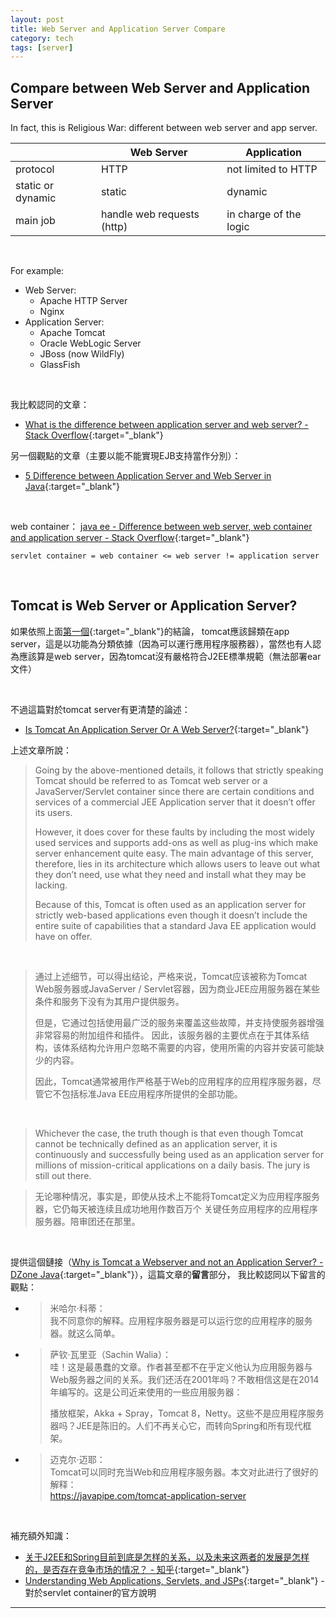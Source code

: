 ```yaml
---
layout: post
title: Web Server and Application Server Compare
category: tech
tags: [server]
---
```


## Compare between Web Server and Application Server

In fact, this is Religious War: different between web server and app server.

<table>
    <thead>
        <tr>
            <th></th>
            <th>Web Server</th>
            <th>Application</th>
        </tr>
    </thead>
    <tbody>
        <tr>
            <td>protocol</td>
            <td>HTTP</td>
            <td>not limited to HTTP</td>
        </tr>
        <tr>
            <td>static or dynamic</td>
            <td>static</td>
            <td>dynamic</td>
        </tr>
        <tr>
            <td>main job</td>
            <td>handle web requests (http)</td>
            <td>in charge of the logic</td>
        </tr>
    </tbody>
</table>

<br>

For example:
- Web Server:
   - Apache HTTP Server
   - Nginx
- Application Server:
   - Apache Tomcat
   - Oracle WebLogic Server
   - JBoss (now WildFly)
   - GlassFish

<br>

我比較認同的文章：
- [What is the difference between application server and web server? - Stack Overflow](https://stackoverflow.com/questions/936197/what-is-the-difference-between-application-server-and-web-server){:target="_blank"}

另一個觀點的文章（主要以能不能實現EJB支持當作分別）：
- [5 Difference between Application Server and Web Server in Java](https://javarevisited.blogspot.com/2012/05/5-difference-between-application-server.html){:target="_blank"}

<br>

web container：
[java ee - Difference between web server, web container and application server - Stack Overflow](https://stackoverflow.com/questions/12689910/difference-between-web-server-web-container-and-application-server){:target="_blank"}

```
servlet container = web container <= web server != application server
```

<br>

## Tomcat is Web Server or Application Server?

如果依照上面[第一個](https://stackoverflow.com/questions/936197/what-is-the-difference-between-application-server-and-web-server){:target="_blank"}的結論，
tomcat應該歸類在app server，這是以功能為分類依據（因為可以運行應用程序服務器），當然也有人認為應該算是web server，因為tomcat沒有嚴格符合J2EE標準規範（無法部署ear文件）

<br>

不過這篇對於tomcat server有更清楚的論述：

- [Is Tomcat An Application Server Or A Web Server?](https://javapipe.com/blog/tomcat-application-server/){:target="_blank"}

上述文章所說：

> Going by the above-mentioned details, it follows that strictly speaking Tomcat should be referred to as Tomcat web server or a JavaServer/Servlet container
> since there are certain conditions and services of a commercial JEE Application server that it doesn’t offer its users.
> 
> However, it does cover for these faults by including the most widely used services and supports add-ons as well as plug-ins which make server enhancement quite easy.
> The main advantage of this server, therefore, lies in its architecture which allows users to leave out what they don’t need, use what they need and install what they may be lacking.
>
> Because of this, Tomcat is often used as an application server for strictly web-based applications
> even though it doesn’t include the entire suite of capabilities that a standard Java EE application would have on offer.

<br>

> 通过上述细节，可以得出结论，严格来说，Tomcat应该被称为Tomcat Web服务器或JavaServer / Servlet容器，因为商业JEE应用服务器在某些条件和服务下没有为其用户提供服务。
>
> 但是，它通过包括使用最广泛的服务来覆盖这些故障，并支持使服务器增强非常容易的附加组件和插件。
> 因此，该服务器的主要优点在于其体系结构，该体系结构允许用户忽略不需要的内容，使用所需的内容并安装可能缺少的内容。
>
> 因此，Tomcat通常被用作严格基于Web的应用程序的应用程序服务器，尽管它不包括标准Java EE应用程序所提供的全部功能。

<br>

> Whichever the case, the truth though is that even though Tomcat cannot be technically defined as an application
> server, it is continuously and successfully being used as an application server for millions of mission-critical
> applications on a daily basis. The jury is still out there.

> 无论哪种情况，事实是，即使从技术上不能将Tomcat定义为应用程序服务器，它仍每天被连续且成功地用作数百万个
> 关键任务应用程序的应用程序服务器。陪审团还在那里。

<br>

提供這個鏈接（[Why is Tomcat a Webserver and not an Application Server? - DZone Java](https://dzone.com/articles/why-tomcat-webserver-and-not){:target="_blank"}），這篇文章的**留言**部分，
 我比較認同以下留言的觀點：

- > 米哈尔·科蒂：
  ><br>
  > 我不同意你的解释。应用程序服务器是可以运行您的应用程序的服务器。就这么简单。

- > 萨钦·瓦里亚（Sachin Walia）：
  ><br>
  > 哇！这是最愚蠢的文章。作者甚至都不在乎定义他认为应用服务器与Web服务器之间的关系。我们还活在2001年吗？不敢相信这是在2014年编写的。这是公司近来使用的一些应用服务器：
  >
  > 播放框架，Akka + Spray，Tomcat 8，Netty。这些不是应用程序服务器吗？JEE是陈旧的。人们不再关心它，而转向Spring和所有现代框架。

- > 迈克尔·迈耶：
  ><br>
  > Tomcat可以同时充当Web和应用程序服务器。本文对此进行了很好的解释：
  ><br>
  >https://javapipe.com/tomcat-application-server

<br>

補充額外知識：

- [关于J2EE和Spring目前到底是怎样的关系，以及未来这两者的发展是怎样的，是否存在竞争市场的情况？ - 知乎](https://www.zhihu.com/question/268742981/answer/341770209){:target="_blank"}
- [Understanding Web Applications, Servlets, and JSPs](https://docs.oracle.com/cd/E14571_01/web.1111/e13712/basics.htm#WBAPP117){:target="_blank"} - 對於servlet container的官方說明

---